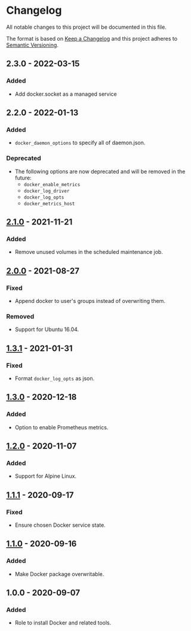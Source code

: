 # Changelog

All notable changes to this project will be documented in this file.

The format is based on [Keep a Changelog](http://keepachangelog.com/en/1.0.0/)
and this project adheres to [Semantic Versioning](http://semver.org/spec/v2.0.0.html).

## 2.3.0 - 2022-03-15

### Added

- Add docker.socket as a managed service

## 2.2.0 - 2022-01-13

### Added

- `docker_daemon_options` to specify all of daemon.json.

### Deprecated

- The following options are now deprecated and will be removed in the future:
  - `docker_enable_metrics`
  - `docker_log_driver`
  - `docker_log_opts`
  - `docker_metrics_host`

## [2.1.0][2.1.0] - 2021-11-21

### Added

- Remove unused volumes in the scheduled maintenance job.

## [2.0.0][2.0.0] - 2021-08-27

### Fixed

- Append docker to user's groups instead of overwriting them.

### Removed

- Support for Ubuntu 16.04.

## [1.3.1][1.3.1] - 2021-01-31

### Fixed

- Format `docker_log_opts` as json.

## [1.3.0][1.3.0] - 2020-12-18

### Added

- Option to enable Prometheus metrics.

## [1.2.0][1.2.0] - 2020-11-07

### Added

- Support for Alpine Linux.

## [1.1.1][1.1.1] - 2020-09-17

### Fixed

- Ensure chosen Docker service state.

## [1.1.0][1.1.0] - 2020-09-16

### Added

- Make Docker package overwritable.

## 1.0.0 - 2020-09-07

### Added

- Role to install Docker and related tools.

[1.1.0]: https://gitlab.com/radek-sprta/ansible-role-docker/compare/v1.0.0...v1.1.0
[1.1.1]: https://gitlab.com/radek-sprta/ansible-role-docker/compare/v1.1.0...v1.1.1
[1.2.0]: https://gitlab.com/radek-sprta/ansible-role-docker/compare/v1.1.1...v1.2.0
[1.3.0]: https://gitlab.com/radek-sprta/ansible-role-docker/compare/v1.2.0...v1.3.0
[1.3.1]: https://gitlab.com/radek-sprta/ansible-role-docker/compare/v1.3.0...v1.3.1
[2.0.0]: https://gitlab.com/radek-sprta/ansible-role-docker/compare/v1.3.1...v2.0.0
[2.1.0]: https://gitlab.com/radek-sprta/ansible-role-docker/compare/v2.0.0...v2.1.0
[2.2.0]: https://gitlab.com/radek-sprta/ansible-role-docker/compare/v2.1.0...v2.2.0
[2.3.0]: https://gitlab.com/radek-sprta/ansible-role-docker/compare/v2.2.0...v2.3.0
